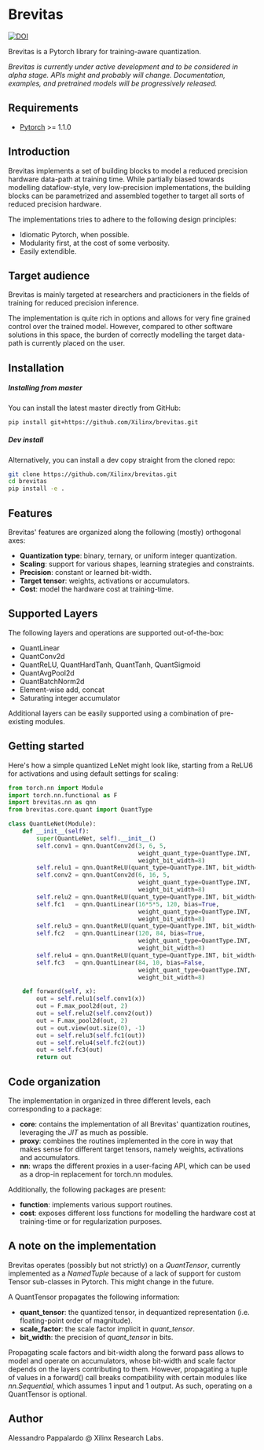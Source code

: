 # Brevitas

[![DOI](https://zenodo.org/badge/140494324.svg)](https://zenodo.org/badge/latestdoi/140494324)

Brevitas is a Pytorch library for training-aware quantization.

*Brevitas is currently under active development and to be considered in alpha stage. APIs might and probably will change. Documentation, examples, and pretrained models will be progressively released.*

## Requirements
* [Pytorch](https://pytorch.org) >= 1.1.0

## Introduction

Brevitas implements a set of building blocks to model a reduced precision hardware data-path at training time.
While partially biased towards modelling dataflow-style, very low-precision implementations, the building blocks can be parametrized and assembled together to target all sorts of reduced precision hardware.

The implementations tries to adhere to the following design principles:
- Idiomatic Pytorch, when possible.
- Modularity first, at the cost of some verbosity.
- Easily extendible.

## Target audience
Brevitas is mainly targeted at researchers and practicioners in the fields of training for reduced precision inference. 

The implementation is quite rich in options and allows for very fine grained control over the trained model. 
However, compared to other software solutions in this space, the burden of correctly modelling the target data-path is currently placed on the user. 


## Installation

##### Installing from master

You can install the latest master directly from GitHub:
```bash
pip install git+https://github.com/Xilinx/brevitas.git
```

##### Dev install

Alternatively, you can install a dev copy straight from the cloned repo:

```bash
git clone https://github.com/Xilinx/brevitas.git
cd brevitas
pip install -e .
```

## Features

Brevitas' features are organized along the following (mostly) orthogonal axes:

- **Quantization type**: binary, ternary, or uniform integer quantization.
- **Scaling**: support for various shapes, learning strategies and constraints.
- **Precision**: constant or learned bit-width.
- **Target tensor**: weights, activations or accumulators.
- **Cost**: model the hardware cost at training-time.


## Supported Layers
The following layers and operations are supported out-of-the-box:

- QuantLinear
- QuantConv2d
- QuantReLU, QuantHardTanh, QuantTanh, QuantSigmoid
- QuantAvgPool2d
- QuantBatchNorm2d
- Element-wise add, concat
- Saturating integer accumulator

Additional layers can be easily supported using a combination of pre-existing modules.

## Getting started

Here's how a simple quantized LeNet might look like, starting from a ReLU6 for activations and using default settings for scaling:


```python
from torch.nn import Module
import torch.nn.functional as F
import brevitas.nn as qnn
from brevitas.core.quant import QuantType

class QuantLeNet(Module):
    def __init__(self):
        super(QuantLeNet, self).__init__()
        self.conv1 = qnn.QuantConv2d(3, 6, 5, 
                                     weight_quant_type=QuantType.INT, 
                                     weight_bit_width=8)
        self.relu1 = qnn.QuantReLU(quant_type=QuantType.INT, bit_width=8, max_val=6)
        self.conv2 = qnn.QuantConv2d(6, 16, 5, 
                                     weight_quant_type=QuantType.INT, 
                                     weight_bit_width=8)
        self.relu2 = qnn.QuantReLU(quant_type=QuantType.INT, bit_width=8, max_val=6)
        self.fc1   = qnn.QuantLinear(16*5*5, 120, bias=True, 
                                     weight_quant_type=QuantType.INT, 
                                     weight_bit_width=8)
        self.relu3 = qnn.QuantReLU(quant_type=QuantType.INT, bit_width=8, max_val=6)
        self.fc2   = qnn.QuantLinear(120, 84, bias=True, 
                                     weight_quant_type=QuantType.INT, 
                                     weight_bit_width=8)
        self.relu4 = qnn.QuantReLU(quant_type=QuantType.INT, bit_width=8, max_val=6)
        self.fc3   = qnn.QuantLinear(84, 10, bias=False, 
                                     weight_quant_type=QuantType.INT, 
                                     weight_bit_width=8)

    def forward(self, x):
        out = self.relu1(self.conv1(x))
        out = F.max_pool2d(out, 2)
        out = self.relu2(self.conv2(out))
        out = F.max_pool2d(out, 2)
        out = out.view(out.size(0), -1)
        out = self.relu3(self.fc1(out))
        out = self.relu4(self.fc2(out))
        out = self.fc3(out)
        return out
```

## Code organization

The implementation in organized in three different levels, each corresponding to a package:
- **core**: contains the implementation of all Brevitas' quantization routines, leveraging the *JIT* as much as possible.
- **proxy**: combines the routines implemented in the core in way that makes sense for different target tensors, namely weights, activations and accumulators.
- **nn**: wraps the different proxies in a user-facing API, which can be used as a drop-in replacement for torch.nn modules. 

Additionally, the following packages are present:
- **function**: implements various support routines.
- **cost**: exposes different loss functions for modelling the hardware cost at training-time or for regularization purposes. 

## A note on the implementation

Brevitas operates (possibly but not strictly) on a *QuantTensor*, currently implemented as a *NamedTuple* because of a lack of support for custom Tensor sub-classes in Pytorch. This might change in the future.

A QuantTensor propagates the following information:
- **quant_tensor**: the quantized tensor, in dequantized representation (i.e. floating-point order of magnitude).
- **scale_factor**: the scale factor implicit in *quant_tensor*.
- **bit_width**: the precision of *quant_tensor* in bits. 

Propagating scale factors and bit-width along the forward pass allows to model and operate on accumulators, whose bit-width and scale factor depends on the layers contributing to them. 
However, propagating a tuple of values in a forward() call breaks compatibility with certain modules like *nn.Sequential*, which assumes 1 input and 1 output. As such, operating on a QuantTensor is optional.


## Author

Alessandro Pappalardo @ Xilinx Research Labs.

